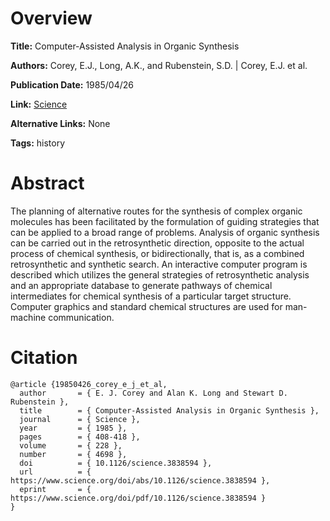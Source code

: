 # Overview
**Title:**
Computer-Assisted Analysis in Organic Synthesis

**Authors:**
Corey, E.J., Long, A.K., and Rubenstein, S.D. |
Corey, E.J. et al.

**Publication Date:**
1985/04/26

**Link:**
[Science](https://www.science.org/doi/10.1126/science.3838594)

**Alternative Links:**
None

**Tags:**
history


# Abstract
The planning of alternative routes for the synthesis of complex organic molecules has been facilitated by the formulation of guiding strategies that can be applied to a broad range of problems.
Analysis of organic synthesis can be carried out in the retrosynthetic direction, opposite to the actual process of chemical synthesis, or bidirectionally, that is, as a combined retrosynthetic and synthetic search.
An interactive computer program is described which utilizes the general strategies of retrosynthetic analysis and an appropriate database to generate pathways of chemical intermediates for chemical synthesis of a particular target structure.
Computer graphics and standard chemical structures are used for man-machine communication.


# Citation
```
@article {19850426_corey_e_j_et_al,
  author       = { E. J. Corey and Alan K. Long and Stewart D. Rubenstein },
  title        = { Computer-Assisted Analysis in Organic Synthesis },
  journal      = { Science },
  year         = { 1985 },
  pages        = { 408-418 },
  volume       = { 228 },
  number       = { 4698 },
  doi          = { 10.1126/science.3838594 },
  url          = { https://www.science.org/doi/abs/10.1126/science.3838594 },
  eprint       = { https://www.science.org/doi/pdf/10.1126/science.3838594 }
}
```
